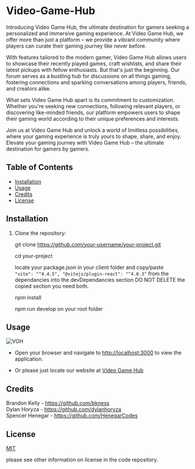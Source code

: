 
# Video-Game-Hub

Introducing Video Game Hub, the ultimate destination for gamers seeking a personalized and immersive gaming experience. At Video Game Hub, we offer more than just a platform – we provide a vibrant community where players can curate their gaming journey like never before.

With features tailored to the modern gamer, Video Game Hub allows users to showcase their recently played games, craft wishlists, and share their latest pickups with fellow enthusiasts. But that's just the beginning. Our forum serves as a bustling hub for discussions on all things gaming, fostering connections and sparking conversations among players, friends, and creators alike.

What sets Video Game Hub apart is its commitment to customization. Whether you're seeking new connections, following relevant players, or discovering like-minded friends, our platform empowers users to shape their gaming world according to their unique preferences and interests.

Join us at Video Game Hub and unlock a world of limitless possibilities, where your gaming experience is truly yours to shape, share, and enjoy. Elevate your gaming journey with Video Game Hub – the ultimate destination for gamers by gamers.


## Table of Contents

- [Installation](#installation)
- [Usage](#usage)
- [Credits](#credits)
- [License](#license)

## Installation


1. Clone the repository:

   git clone https://github.com/your-username/your-project.git

   cd your-project

   locate your package.json in your client folder and copy/paste `    "vite": "^4.4.5",
    "@vitejs/plugin-react": "^4.0.3"` from the dependancies into the devDependancies section DO NOT DELETE the copied section you need both.

   npm install

   npm run develop on your root folder

## Usage

![VGH](https://github.com/dylanhoryza/video-game-hub/assets/78831747/73f1316d-8bda-4979-b499-aa4cfed6a0ef)

- Open your browser and navigate to [http://localhost:3000](http://localhost:3000) to view the application.

- Or please just locate our website at [Video Game Hub](https://video-game-hub.onrender.com/)

## Credits
Brandon Kelly - https://github.com/bkness \
Dylan Horyza - https://github.com/dylanhoryza \
Spencer Henegar - https://github.com/HenegarCodes

## License

[MIT](https://choosealicense.com/licenses/mit/)

please see other information on license in the code repository.


